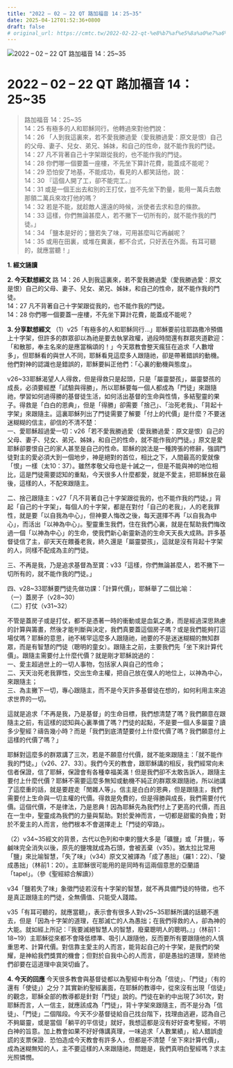 ```yaml
---
title: "2022 – 02 – 22 QT 路加福音 14：25~35"
date: 2025-04-12T01:52:36+0800
draft: false
# original_url: https://cmtc.tw/2022-02-22-qt-%e8%b7%af%e5%8a%a0%e7%a6%8f%e9%9f%b3-14%ef%bc%9a2535
---
```


![2022 – 02 – 22 QT 路加福音 14：25\~35](/images/qt.jpg   "2022 – 02 – 22 QT 路加福音 14：25\~35")

# 2022 – 02 – 22 QT 路加福音 14：25\~35

> 路加福音 14：25\~35  
> 14：25 有極多的人和耶穌同行。他轉過來對他們說：  
> 14：26 「人到我這裏來，若不愛我勝過愛（愛我勝過愛：原文是恨）自己的父母、妻子、兒女、弟兄、姊妹，和自己的性命，就不能作我的門徒。  
> 14：27 凡不背著自己十字架跟從我的，也不能作我的門徒。  
> 14：28 你們哪一個要蓋一座樓，不先坐下算計花費，能蓋成不能呢？  
> 14：29 恐怕安了地基，不能成功，看見的人都笑話他，說：  
> 14：30 『這個人開了工，卻不能完工。』  
> 14：31 或是一個王出去和別的王打仗，豈不先坐下酌量，能用一萬兵去敵那領二萬兵來攻打他的嗎？  
> 14：32 若是不能，就趁敵人還遠的時候，派使者去求和息的條款。  
> 14：33 這樣，你們無論甚麼人，若不撇下一切所有的，就不能作我的門徒。」  
> 14：34 「鹽本是好的；鹽若失了味，可用甚麼叫它再鹹呢？  
> 14：35 或用在田裏，或堆在糞裏，都不合式，只好丟在外面。有耳可聽的，就應當聽！」

**1. 經文誦讀**

**2.  今天默想經文**
路 14：26 人到我這裏來，若不愛我勝過愛（愛我勝過愛：原文是恨）自己的父母、妻子、兒女、弟兄、姊妹，和自己的性命，就不能作我的門徒。  
14：27 凡不背著自己十字架跟從我的，也不能作我的門徒。  
14：28 你們哪一個要蓋一座樓，不先坐下算計花費，能蓋成不能呢？

**3. 分享默想經文**
（1）v25「有極多的人和耶穌同行…」耶穌要前往耶路撒冷預備上十字架，但許多的群眾卻以為祂是要去執掌政權，過段時間還有群眾夾道歡迎：「和散那，奉主名來的是應當稱頌的！」今天眾教會整天瘋狂在追求「人數增多」，但耶穌看的與世人不同，耶穌看見這麼多人跟隨祂，卻是帶著錯誤的動機。他們對神的認識也是錯誤的，耶穌要糾正他們：「心裏的動機與態度」。

v26\~33耶穌渴望人人得救，但是得救只是起頭，只是「屬靈嬰孩」，屬靈嬰孩的成長，必須要經歷「試驗與得勝」，所以耶穌要每一個人都成為「門徒」來跟隨祂，學習如何過得勝的基督徒生活，如何活出基督的生命與性情，多結聖靈的果子。得救是「白白的恩典」，但是「得勝」卻需要「捨己」、「治死老我」、「背起十字架」來跟隨主。這裏耶穌列出了門徒需要了解要「付上的代價」是什麼？不要迷迷糊糊的信主，卻信的不清不楚：  
一、愛耶穌超過愛一切：v26「若不愛我勝過愛（愛我勝過愛：原文是恨）自己的父母、妻子、兒女、弟兄、姊妹，和自己的性命，就不能作我的門徒。」原文是愛耶穌卻要恨自己的家人甚至是自己的性命。耶穌的說法是一種誇張的修辭，強調門徒對主的愛必須大到一個地步，神是絕對的首位，相比之下，人間最高的愛就像「恨」一樣（太10：37）。雖然孝敬父母也是十誡之一，但是不能與神的地位相比，這是門徒需要認知的重點，今天很多人什麼都愛，就是不愛主，把耶穌放在最後，這樣的人，不配來跟隨主。

二、捨己跟隨主：v27「凡不背著自己十字架跟從我的，也不能作我的門徒。」背起「自己的十字架」，每個人的十字架，都是在對付「自己的老我」，人的老我罪性，就是要「以自我為中心」，但神要人悔改之後，每天選擇不再「以自我為中心」，而活出「以神為中心」。聖靈重生我們，住在我們心裏，就是在幫助我們悔改過一個「以神為中心」的生命，使我們新心新靈新造的生命天天長大成熟。許多基督徒信了主，卻天天在餵養老我，終久還是「屬靈嬰孩」，這就是沒有背起十字架的人，同樣不配成為主的門徒。

三、不再是我，乃是追求基督為至寶：v33「這樣，你們無論甚麼人，若不撇下一切所有的，就不能作我的門徒。」

四、v28\~33耶穌要門徒先做功課：「計算代價」，耶穌舉了二個比喻：  
（一）蓋房子（v28\~30）  
（二）打仗（v31\~32）

不管是蓋房子或是打仗，都不是憑著一時的衝動或是血氣之勇，而是經過深思熟慮的計算與籌畫，然後才能判斷與決定，我們真要蓋這個房子嗎？或是我們能夠打這場仗嗎？耶穌的意思，祂不稀罕這麼多人跟隨祂，祂要的不是迷迷糊糊的無知群眾，而是有智慧的門徒（聰明的童女）。跟隨主之前，主要我們先「坐下來計算代價」。跟隨主需要付上什麼代價？就是剛才耶穌說過的：  
一、愛主超過世上的一切人事物，包括家人與自己的性命；  
二、天天治死老我罪性，交出生命主權，把自己放在僕人的地位上，以神為中心，來跟隨主；  
三、為主撇下一切，專心跟隨主，而不是今天許多基督徒在想的，如何利用主來追求世界的一切。

這就是追求「不再是我，乃是基督」的生命目標，我們想清楚了嗎？我們願意在跟隨主之前，有這樣的認知與心裏準備了嗎？門徒的起點，不是要一個人多屬靈？讀多少聖經？禱告幾小時？而是「我們到底清楚要付上什麼代價了嗎？我們願意付上這樣的代價了嗎？」

耶穌對這麼多的群眾講了三次，若是不願意付代價，就不能來跟隨主：「就不能作我的門徒。」（v26、27、33）。我們今天的教會，跟耶穌講的相反，我們經常向未信者保證，信了耶穌，保證會有各種幸福美滿！但是我們卻不太敢告訴人，跟隨主要付上什麼代價？耶穌不需要這麼多無知或動機不純正的群眾來跟隨祂，所以祂講了這麼重的話，就是要趕走「閒雜人等」。信主是白白的恩典，但是跟隨主，我們需要付上生命與一切主權的代價。得救是免費的，但是得勝與成長，我們需要付代價。這個代價，不是律法，乃是恩典！因為耶穌先為我們付上了更高的代價，而且在一生中，聖靈成為我們的力量與幫助。對於愛神而言，一切都是甜蜜的負擔；對於不愛主的人而言，他們根本不會選擇走上「門徒的窄路」。

（2）v34\~35經文的背景，古代以色列和中東的鹽大多是「礦鹽」或「井鹽」，等鹹味完全消失以後，原先的鹽塊就成為石頭，會被丟棄（v35）。猶太拉比常用「鹽」來比喻智慧，「失了味」（v34）原文又被譯為「成了愚拙」（羅1：22）、「變成愚拙」（林前1：20）。主耶穌很可能用的是同時有這兩個意思的亞蘭語 「tapel」。（參《聖經綜合解讀》）

v34「鹽若失了味」象徵門徒若沒有十字架的智慧，就不再具備門徒的特徵，也不是真正跟隨主的門徒，全無價值、只能受人踐踏。

v35「有耳可聽的，就應當聽」，表示會有很多人對v25\~35耶穌所講的話聽不進去，但是「因為十字架的道理，在那滅亡的人為愚拙；在我們得救的人，卻為神的大能。就如經上所記：『我要滅絕智慧人的智慧，廢棄聰明人的聰明。』」（林前1：18\~19）主耶穌從來都不會降低標準、吸引人跟隨他，反而要所有要跟隨他的人慎重思考、計算代價。對信靠主愛主的人而言，能背起自己的十字架，是我們的榮耀，是神給我們獎賞的機會；但對於自我中心的人而言，卻是愚拙的道理，至終他們卻要在這道理中哀哭切齒了。

**4. 今天的回應**
今天很多教會與基督徒都以為聖經中有分為「信徒」、「門徒」（有的還有「使徒」）之分？其實新約聖經裏面，在耶穌的教導中，從來沒有出現「信徒」的觀念，耶穌全部的教導都是針對「門徒」說的。門徒在新約中出現了361次，對耶穌而言，人一信主，就應該成為「門徒」，背十字架來跟隨主，而不是分為「信徒」、「門徒」二個階段。今天不少基督徒給自己找台階下，找理由逃避，認為自己不夠屬靈，或是當個「躺平的平信徒」就好，我想這都是沒有好好查考聖經，不明白神的旨意。加上教會如果不好好傳講真理，一味追求「人數業績」，給人錯誤虛謊的支票保證．恐怕造成今天教會有許多人，但都是不清楚「坐下來計算代價」，成為迷糊無知的人，主不要這樣的人來跟隨祂，問題是，我們真明白聖經嗎？求主光照憐憫。
